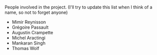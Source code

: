 People involved in the project. (I'll try to update this list when I think of a name, so not to forget anyone)

- Mimir Reynisson
- Grégoire Passault
- Augustin Crampette
- Michel Aractingi
- Mankaran Singh
- Thomas Wolf
